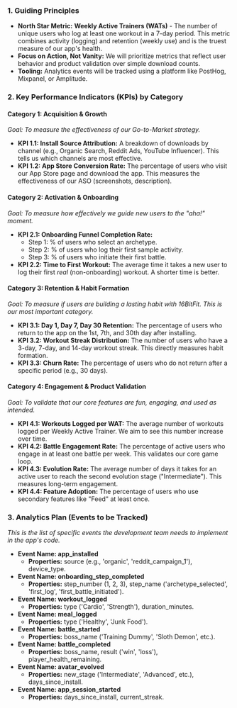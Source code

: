 ### **1\. Guiding Principles**

* **North Star Metric:** **Weekly Active Trainers (WATs)** \- The number of unique users who log at least one workout in a 7-day period. This metric combines activity (logging) and retention (weekly use) and is the truest measure of our app's health.  
* **Focus on Action, Not Vanity:** We will prioritize metrics that reflect user behavior and product validation over simple download counts.  
* **Tooling:** Analytics events will be tracked using a platform like PostHog, Mixpanel, or Amplitude.

### **2\. Key Performance Indicators (KPIs) by Category**

#### **Category 1: Acquisition & Growth**

*Goal: To measure the effectiveness of our Go-to-Market strategy.*

* **KPI 1.1: Install Source Attribution:** A breakdown of downloads by channel (e.g., Organic Search, Reddit Ads, YouTube Influencer). This tells us which channels are most effective.  
* **KPI 1.2: App Store Conversion Rate:** The percentage of users who visit our App Store page and download the app. This measures the effectiveness of our ASO (screenshots, description).

#### **Category 2: Activation & Onboarding**

*Goal: To measure how effectively we guide new users to the "aha\!" moment.*

* **KPI 2.1: Onboarding Funnel Completion Rate:**  
  * Step 1: % of users who select an archetype.  
  * Step 2: % of users who log their first sample activity.  
  * Step 3: % of users who initiate their first battle.  
* **KPI 2.2: Time to First Workout:** The average time it takes a new user to log their first *real* (non-onboarding) workout. A shorter time is better.

#### **Category 3: Retention & Habit Formation**

*Goal: To measure if users are building a lasting habit with 16BitFit. This is our most important category.*

* **KPI 3.1: Day 1, Day 7, Day 30 Retention:** The percentage of users who return to the app on the 1st, 7th, and 30th day after installing.  
* **KPI 3.2: Workout Streak Distribution:** The number of users who have a 3-day, 7-day, and 14-day workout streak. This directly measures habit formation.  
* **KPI 3.3: Churn Rate:** The percentage of users who do not return after a specific period (e.g., 30 days).

#### **Category 4: Engagement & Product Validation**

*Goal: To validate that our core features are fun, engaging, and used as intended.*

* **KPI 4.1: Workouts Logged per WAT:** The average number of workouts logged per Weekly Active Trainer. We aim to see this number increase over time.  
* **KPI 4.2: Battle Engagement Rate:** The percentage of active users who engage in at least one battle per week. This validates our core game loop.  
* **KPI 4.3: Evolution Rate:** The average number of days it takes for an active user to reach the second evolution stage ("Intermediate"). This measures long-term engagement.  
* **KPI 4.4: Feature Adoption:** The percentage of users who use secondary features like "Feed" at least once.

### **3\. Analytics Plan (Events to be Tracked)**

*This is the list of specific events the development team needs to implement in the app's code.*

* **Event Name: app\_installed**  
  * **Properties:** source (e.g., 'organic', 'reddit\_campaign\_1'), device\_type.  
* **Event Name: onboarding\_step\_completed**  
  * **Properties:** step\_number (1, 2, 3), step\_name ('archetype\_selected', 'first\_log', 'first\_battle\_initiated').  
* **Event Name: workout\_logged**  
  * **Properties:** type ('Cardio', 'Strength'), duration\_minutes.  
* **Event Name: meal\_logged**  
  * **Properties:** type ('Healthy', 'Junk Food').  
* **Event Name: battle\_started**  
  * **Properties:** boss\_name ('Training Dummy', 'Sloth Demon', etc.).  
* **Event Name: battle\_completed**  
  * **Properties:** boss\_name, result ('win', 'loss'), player\_health\_remaining.  
* **Event Name: avatar\_evolved**  
  * **Properties:** new\_stage ('Intermediate', 'Advanced', etc.), days\_since\_install.  
* **Event Name: app\_session\_started**  
  * **Properties:** days\_since\_install, current\_streak.
